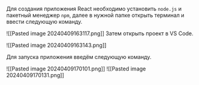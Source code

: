 Для создания приложения React необходимо установить `node.js` и пакетный менеджер `npm`, далее в нужной папке открыть терминал и ввести следующую команду.

![[Pasted image 20240409163117.png]]
Затем открыть проект в VS Code.

![[Pasted image 20240409163143.png]]

Для запуска приложения введём следующую команду.

![[Pasted image 20240409170101.png]]
![[Pasted image 20240409170131.png]]